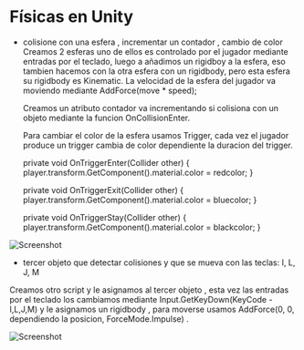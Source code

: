# Físicas en Unity

- colisione con una esfera ,  incrementar un contador , cambio de color
    Creamos 2 esferas uno de ellos es controlado por el jugador mediante entradas por el teclado, luego a añadimos un rigidboy a la esfera, eso tambien hacemos con la otra esfera con un rigidbody, pero esta esfera su rigidbody es Kinematic.
    La velocidad de la esfera del jugador va moviendo mediante  AddForce(move * speed);
    
    Creamos un atributo contador va incrementando si colisiona con un objeto mediante la funcion OnCollisionEnter.
    
    Para cambiar el color de la esfera usamos Trigger, cada vez el jugador produce un trigger cambia de color dependiente la duracion del trigger.
    
    
    private void OnTriggerEnter(Collider other)
    {
        player.transform.GetComponent<Renderer>().material.color = redcolor;
    }

    private void OnTriggerExit(Collider other)
    {
        player.transform.GetComponent<Renderer>().material.color = bluecolor;
    }

    private void OnTriggerStay(Collider other)
    {
        player.transform.GetComponent<Renderer>().material.color = blackcolor;
    }

![Screenshot](f1.gif)

- tercer objeto que detectar colisiones y que se mueva con las teclas: I, L, J, M

Creamos otro script y le asignamos al tercer objeto , esta vez las entradas por el teclado los cambiamos mediante Input.GetKeyDown(KeyCode - I,L,J,M) y le asignamos un rigidbody , para moverse usamos AddForce(0, 0, dependiendo la posicion, ForceMode.Impulse) .

![Screenshot](f2.gif)

